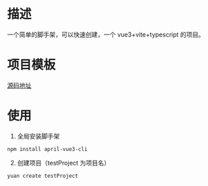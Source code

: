 # 描述

一个简单的脚手架，可以快速创建，一个 vue3+vite+typescript 的项目。

# 项目模板

[源码地址](https://github.com/AprilTong/vue3-vite-template)

# 使用

1. 全局安装脚手架

```
npm install april-vue3-cli
```

2. 创建项目（testProject 为项目名）

```
yuan create testProject
```
